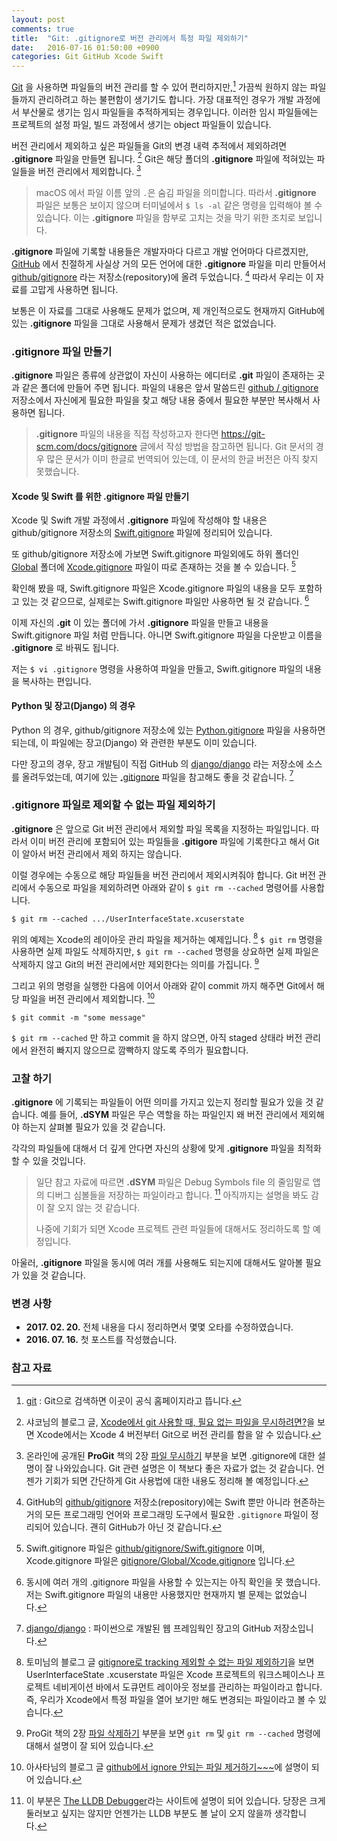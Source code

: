 ```yaml
---
layout: post
comments: true
title:  "Git: .gitignore로 버전 관리에서 특정 파일 제외하기"
date:   2016-07-16 01:50:00 +0900
categories: Git GitHub Xcode Swift
---
```


[Git](https://git-scm.com) 을 사용하면 파일들의 버전 관리를 할 수 있어 편리하지만,[^git-scm] 가끔씩 원하지 않는 파일들까지 관리하려고 하는 불편함이 생기기도 합니다. 가장 대표적인 경우가 개발 과정에서 부산물로 생기는 임시 파일들을 추적하게되는 경우입니다. 이러한 임시 파일들에는 프로젝트의 설정 파일, 빌드 과정에서 생기는 object 파일들이 있습니다.

버전 관리에서 제외하고 싶은 파일들을 Git의 변경 내력 추적에서 제외하려면 **.gitignore** 파일을 만들면 됩니다. [^Shako] Git은 해당 폴더의 **.gitignore** 파일에 적혀있는 파일들을 버전 관리에서 제외합니다. [^ProGit_1]  

> macOS 에서 파일 이름 앞의 `.`은 숨김 파일을 의미합니다. 따라서 **.gitignore** 파일은 보통은 보이지 않으며 터미널에서 `$ ls -al` 같은 명령을 입력해야 볼 수 있습니다. 이는 **.gitignore** 파일을 함부로 고치는 것을 막기 위한 조치로 보입니다. 

**.gitignore** 파일에 기록할 내용들은 개발자마다 다르고 개발 언어마다 다르겠지만, [GitHub](https://github.com) 에서 친절하게 사실상 거의 모든 언어에 대한 **.gitignore** 파일을 미리 만들어서 [github/gitignore](https://github.com/github/gitignore) 라는 저장소(repository)에 올려 두었습니다. [^github_gitignore] 따라서 우리는 이 자료를 고맙게 사용하면 됩니다.

보통은 이 자료를 그대로 사용해도 문제가 없으며, 제 개인적으로도 현재까지 GitHub에 있는 **.gitignore** 파일을 그대로 사용해서 문제가 생겼던 적은 없었습니다. 

### .gitignore 파일 만들기

**.gitignore** 파일은 종류에 상관없이 자신이 사용하는 에디터로 **.git** 파일이 존재하는 곳과 같은 폴더에 만들어 주면 됩니다. 파일의 내용은 앞서 말씀드린  [github / gitignore](https://github.com/github/gitignore) 저장소에서 자신에게 필요한 파일을 찾고 해당 내용 중에서 필요한 부분만 복사해서 사용하면 됩니다.

> **.gitignore** 파일의 내용을 직접 작성하고자 한다면 <https://git-scm.com/docs/gitignore> 글에서 작성 방법을 참고하면 됩니다. Git 문서의 경우 많은 문서가 이미 한글로 번역되어 있는데, 이 문서의 한글 버전은 아직 찾지 못했습니다. 

#### Xcode 및 Swift 를 위한 .gitignore 파일 만들기  

Xcode 및 Swift 개발 과정에서 **.gitignore** 파일에 작성해야 할 내용은 github/gitignore 저장소의 [Swift.gitignore](https://github.com/github/gitignore/blob/master/Swift.gitignore) 파일에 정리되어 있습니다.

또 github/gitignore 저장소에 가보면 Swift.gitignore 파일외에도 하위 폴더인 [Global](https://github.com/github/gitignore/tree/master/Global) 폴더에 [Xcode.gitignore](https://github.com/github/gitignore/blob/master/Global/Xcode.gitignore) 파일이 따로 존재하는 것을 볼 수 있습니다. [^GitIgnore] 

확인해 봤을 때, Swift.gitignore 파일은 Xcode.gitignore 파일의 내용을 모두 포함하고 있는 것 같으므로, 실제로는 Swift.gitignore 파일만 사용하면 될 것 같습니다. [^Question]

이제 자신의 **.git** 이 있는 폴더에 가서 **.gitignore** 파일을 만들고 내용을 Swift.gitignore 파일 처럼 만듭니다. 아니면 Swift.gitignore 파일을 다운받고 이름을 **.gitignore** 로 바꿔도 됩니다.

저는 `$ vi .gitignore` 명령을 사용하여 파일을 만들고, Swift.gitignore 파일의 내용을 복사하는 편입니다.

#### Python 및 장고(Django) 의 경우

Python 의 경우, github/gitignore 저장소에 있는 [Python.gitignore](https://github.com/github/gitignore/blob/master/Python.gitignore) 파일을 사용하면 되는데, 이 파일에는 장고(Django) 와 관련한 부분도 이미 있습니다. 

다만 장고의 경우, 장고 개발팀이 직접 GitHub 의 [django/django](https://github.com/django/django) 라는 저장소에 소스를 올려두었는데, 여기에 있는 [.gitignore](https://github.com/django/django/blob/master/.gitignore) 파일을 참고해도 좋을 것 같습니다. [^github-django]

### .gitignore 파일로 제외할 수 없는 파일 제외하기

**.gitignore** 은 앞으로 Git 버전 관리에서 제외할 파일 목록을 지정하는 파일입니다. 따라서 이미 버전 관리에 포함되어 있는 파일들을 **.gitigore** 파일에 기록한다고 해서 Git이 알아서 버전 관리에서 제외 하지는 않습니다.

이럴 경우에는 수동으로 해당 파일들을 버전 관리에서 제외시켜줘야 합니다. Git 버전 관리에서 수동으로 파일을 제외하려면 아래와 같이 `$ git rm --cached` 명령어를 사용합니다.

```
$ git rm --cached .../UserInterfaceState.xcuserstate
```

위의 예제는 Xcode의 레이아웃 관리 파일을 제거하는 예제입니다. [^Kyejusung] `$ git rm` 명령을 사용하면 실제 파일도 삭제하지만, `$ git rm --cached` 명령을 상요하면 실제 파일은 삭제하지 않고 Git의 버전 관리에서만 제외한다는 의미를 가집니다. [^ProGit_2]

그리고 위의 명령을 실행한 다음에 이어서 아래와 같이 commit 까지 해주면 Git에서 해당 파일을 버전 관리에서 제외합니다. [^Asata]

```
$ git commit -m "some message"
```

`$ git rm --cached` 만 하고 commit 을 하지 않으면, 아직 staged 상태라 버전 관리에서 완전히 빠지지 않으므로 깜빡하지 않도록 주의가 필요합니다.

### 고찰 하기

**.gitignore** 에 기록되는  파일들이 어떤 의미를 가지고 있는지 정리할 필요가 있을 것 같습니다. 예를 들어, **.dSYM** 파일은 무슨 역할을 하는 파일인지 왜 버전 관리에서 제외해야 하는지 살펴볼 필요가 있을 것 같습니다. 

각각의 파일들에 대해서 더 깊게 안다면 자신의 상황에 맞게 **.gitignore** 파일을 최적화할 수 있을 것입니다.

> 일단 참고 자료에 따르면 **.dSYM** 파일은 Debug Symbols file 의 줄임말로 앱의 디버그 심볼들을 저장하는 파일이라고 합니다. [^LLDB] 아직까지는 설명을 봐도 감이 잘 오지 않는 것 같습니다. 
> 
> 나중에 기회가 되면 Xcode 프로젝트 관련 파일들에 대해서도 정리하도록 할 예정입니다.

아울러, **.gitignore** 파일을 동시에 여러 개를 사용해도 되는지에 대해서도 알아볼 필요가 있을 것 같습니다.

### 변경 사항

* **2017. 02. 20.** 전체 내용을 다시 정리하면서 몇몇 오타를 수정하였습니다.
* **2016. 07. 16.** 첫 포스트를 작성했습니다.

### 참고 자료

[^git-scm]: [git](https://git-scm.com) : Git으로 검색하면 이곳이 공식 홈페이지라고 뜹니다. 

[^Shako]: 샤코님의 블로그 글, [Xcode에서 git 사용할 때, 필요 없는 파일을 무시하려면?](http://www.shako.net/blog/236/)을 보면 Xcode에서는 Xcode 4 버전부터 Git으로 버전 관리를 함을 알 수 있습니다.

[^ProGit_1]: 온라인에 공개된 **ProGit** 책의 2장 [파일 무시하기](https://git-scm.com/book/ko/v2/Git의-기초-수정하고-저장소에-저장하기) 부분을 보면 .gitignore에 대한 설명이 잘 나와있습니다. Git 관련 설명은 이 책보다 좋은 자료가 없는 것 같습니다. 언젠가 기회가 되면 간단하게 Git 사용법에 대한 내용도 정리해 볼 예정입니다.

[^github_gitignore]: GitHub의 [github/gitignore](https://github.com/github/gitignore) 저장소(repository)에는 Swift 뿐만 아니라 현존하는 거의 모든 프로그래밍 언어와 프로그래밍 도구에서 필요한 `.gitignore` 파일이 정리되어 있습니다. 괜히 GitHub가 아닌 것 같습니다.

[^GitIgnore]: Swift.gitignore 파일은 [github/gitignore/Swift.gitignore](https://github.com/github/gitignore/blob/master/Swift.gitignore) 이며, Xcode.gitignore 파일은 [gitignore/Global/Xcode.gitignore](https://github.com/github/gitignore/blob/master/Global/Xcode.gitignore) 입니다.

[^Question]: 동시에 여러 개의 .gitignore 파일을 사용할 수 있는지는 아직 확인을 못 했습니다. 저는 Swift.gitignore 파일의 내용만 사용했지만 현재까지 별 문제는 없었습니다.

[^Kyejusung]: 토미님의 블로그 글 [gitignore로 tracking 제외할 수 없는 파일 제외하기](http://kyejusung.com/2016/06/git-gitignore로-tracking-제외할-수-없는-파일-제외하기/)을 보면 UserInterfaceState .xcuserstate 파일은 Xcode 프로젝트의 워크스페이스나 프로젝트 네비게이션 바에서 도큐먼트 레이아웃 정보를 관리하는 파일이라고 합니다. 즉, 우리가 Xcode에서 특정 파일을 열어 보기만 해도 변경되는 파일이라고 볼 수 있습니다.

[^ProGit_2]: ProGit 책의 2장 [파일 삭제하기](https://git-scm.com/book/ko/v2/Git의-기초-수정하고-저장소에-저장하기) 부분을 보면 `git rm`  및 `git rm --cached` 명령에 대해서 설명이 잘 되어 있습니다.

[^Asata]: 아사타님의 블로그 글 [github에서 ignore 안되는 파일 제거하기~~~](http://asata.pe.kr/504)에 설명이 되어 있습니다.

[^LLDB]: 이 부분은 [The LLDB Debugger](http://lldb.llvm.org/symbols.html)라는 사이트에 설명이 되어 있습니다. 당장은 크게 둘러보고 싶지는 않지만 언젠가는 LLDB 부분도 볼 날이 오지 않을까 생각합니다.

[^github-django]: [django/django](https://github.com/django/django) : 파이썬으로 개발된 웹 프레임웍인 장고의 GitHub 저장소입니다.